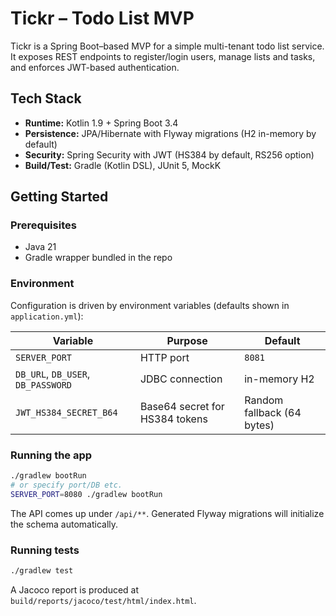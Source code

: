 # Tickr – Todo List MVP

Tickr is a Spring Boot–based MVP for a simple multi-tenant todo list service. It exposes REST endpoints to register/login users, manage lists and tasks, and enforces JWT-based authentication.

## Tech Stack

- **Runtime:** Kotlin 1.9 + Spring Boot 3.4
- **Persistence:** JPA/Hibernate with Flyway migrations (H2 in-memory by default)
- **Security:** Spring Security with JWT (HS384 by default, RS256 option)
- **Build/Test:** Gradle (Kotlin DSL), JUnit 5, MockK

## Getting Started

### Prerequisites

- Java 21
- Gradle wrapper bundled in the repo

### Environment

Configuration is driven by environment variables (defaults shown in `application.yml`):

| Variable | Purpose | Default |
|----------|---------|---------|
| `SERVER_PORT` | HTTP port | `8081` |
| `DB_URL`, `DB_USER`, `DB_PASSWORD` | JDBC connection | in-memory H2 |
| `JWT_HS384_SECRET_B64` | Base64 secret for HS384 tokens | Random fallback (64 bytes) |

### Running the app

```bash
./gradlew bootRun
# or specify port/DB etc.
SERVER_PORT=8080 ./gradlew bootRun
```

The API comes up under `/api/**`. Generated Flyway migrations will initialize the schema automatically.

### Running tests

```bash
./gradlew test
```

A Jacoco report is produced at `build/reports/jacoco/test/html/index.html`.
